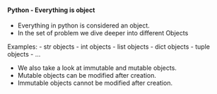 #### Python - Everything is object

- Everything in python is considered an object.
- In the set of problem we dive deeper into different Objects

Examples:
    - str objects
	- int objects
	- list objects
	- dict objects
	- tuple objects
	- ...

- We also take a look at immutable and mutable objects.
- Mutable objects can be modified after creation.
- Immutable objects cannot be modified after creation.
